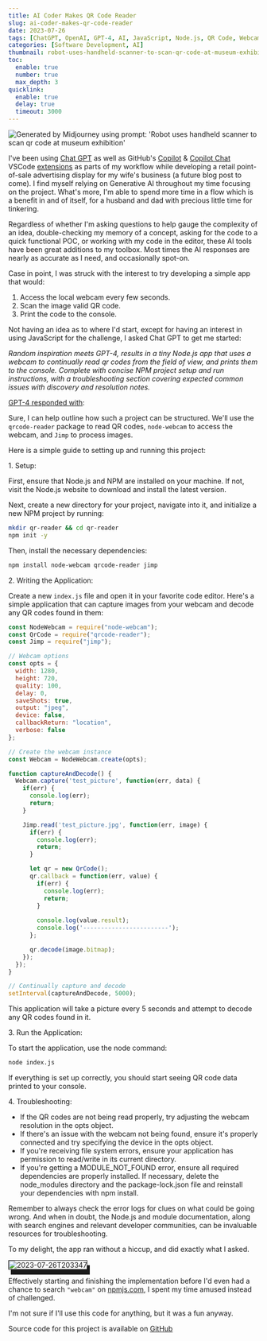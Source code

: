 ```yaml
---
title: AI Coder Makes QR Code Reader
slug: ai-coder-makes-qr-code-reader
date: 2023-07-26
tags: [ChatGPT, OpenAI, GPT-4, AI, JavaScript, Node.js, QR Code, Webcam, NPM]
categories: [Software Development, AI]
thumbnail: robot-uses-handheld-scanner-to-scan-qr-code-at-museum-exhibition_preview.png
toc:
  enable: true
  number: true
  max_depth: 3
quicklink:
  enable: true
  delay: true
  timeout: 3000
---
```


<p><img src="/2023/07/26/ai-coder-makes-qr-code-reader/robot-uses-handheld-scanner-to-scan-qr-code-at-museum-exhibition.png" alt="Generated by Midjourney using prompt: 'Robot uses handheld scanner to scan qr code at museum exhibition'" loading="lazy"></p>

I've been using [Chat GPT](https://openai.com/chatgpt) as well as GitHub's [Copilot](https://github.com/features/copilot) & [Copilot Chat](https://github.blog/2023-03-22-github-copilot-x-the-ai-powered-developer-experience/) VSCode [extensions](https://code.visualstudio.com/docs/editor/artificial-intelligence) as parts of my workflow while developing a retail point-of-sale advertising display for my wife's business (a future blog post to come). I find myself relying on Generative AI throughout my time focusing on the project. What's more, I'm able to spend more time in a flow which is a benefit in and of itself, for a husband and dad with precious little time for tinkering.

Regardless of whether I'm asking questions to help gauge the complexity of an idea, double-checking my memory of a concept, asking for the code to a quick functional POC, or working with my code in the editor, these AI tools have been great additions to my toolbox. Most times the AI responses are nearly as accurate as I need, and occasionally spot-on.  

Case in point, I was struck with the interest to try developing a simple app that would:
1. Access the local webcam every few seconds.
2. Scan the image valid QR code.
3. Print the code to the console.
 
Not having an idea as to where I'd start, except for having an interest in using JavaScript for the challenge, I asked Chat GPT to get me started:

<div class="chat-gpt-message">

*Random inspiration meets GPT-4, results in a tiny Node.js app that uses a webcam to continually read qr codes from the field of view, and prints them to the console. Complete with concise NPM project setup and run instructions, with a troubleshooting section covering expected common issues with discovery and resolution notes.*

</div>

[GPT-4 responded with](https://chat.openai.com/share/c00827ed-e294-4acf-8bf9-bad2382165f4):

<div class="chat-gpt-message">

Sure, I can help outline how such a project can be structured. We'll use the `qrcode-reader` package to read QR codes, `node-webcam` to access the webcam, and `Jimp` to process images.

Here is a simple guide to setting up and running this project:

<span class="chat-gpt-response-step-header">1. Setup:</span>

First, ensure that Node.js and NPM are installed on your machine. If not, visit the Node.js website to download and install the latest version.

Next, create a new directory for your project, navigate into it, and initialize a new NPM project by running:

```bash
mkdir qr-reader && cd qr-reader
npm init -y
```

Then, install the necessary dependencies:

```bash
npm install node-webcam qrcode-reader jimp
```

<span class="chat-gpt-response-step-header">2. Writing the Application:</span>

Create a new `index.js` file and open it in your favorite code editor. Here's a simple application that can capture images from your webcam and decode any QR codes found in them:

```javascript
const NodeWebcam = require("node-webcam");
const QrCode = require("qrcode-reader");
const Jimp = require("jimp");

// Webcam options
const opts = {
  width: 1280,
  height: 720,
  quality: 100,
  delay: 0,
  saveShots: true,
  output: "jpeg",
  device: false,
  callbackReturn: "location",
  verbose: false
};

// Create the webcam instance
const Webcam = NodeWebcam.create(opts);

function captureAndDecode() {
  Webcam.capture('test_picture', function(err, data) {
    if(err) {
      console.log(err);
      return;
    }

    Jimp.read('test_picture.jpg', function(err, image) {
      if(err) {
        console.log(err);
        return;
      }

      let qr = new QrCode();
      qr.callback = function(err, value) {
        if(err) {
          console.log(err);
          return;
        }
        
        console.log(value.result);
        console.log('------------------------');
      };

      qr.decode(image.bitmap);
    });
  });
}

// Continually capture and decode
setInterval(captureAndDecode, 5000);
```

This application will take a picture every 5 seconds and attempt to decode any QR codes found in it.

<span class="chat-gpt-response-step-header">3. Run the Application:</span>

To start the application, use the node command:

```bash
node index.js
```

If everything is set up correctly, you should start seeing QR code data printed to your console.

<span class="chat-gpt-response-step-header">4. Troubleshooting:</span>

- If the QR codes are not being read properly, try adjusting the webcam resolution in the opts object.
- If there's an issue with the webcam not being found, ensure it's properly connected and try specifying the device in the opts object.
- If you're receiving file system errors, ensure your application has permission to read/write in its current directory.
- If you're getting a MODULE_NOT_FOUND error, ensure all required dependencies are properly installed. If necessary, delete the node_modules directory and the package-lock.json file and reinstall your dependencies with npm install.

Remember to always check the error logs for clues on what could be going wrong. And when in doubt, the Node.js and module documentation, along with search engines and relevant developer communities, can be invaluable resources for troubleshooting.

</div>

To my delight, the app ran without a hiccup, and did exactly what I asked.  

<p><img id="9c2593ed-abb7-4559-afcc-b13cb79e726d" style="border: 1px solid; box-shadow: 5px 10px; cursor: pointer;" data-src="/2023/07/26/ai-coder-makes-qr-code-reader/2023-07-26T203347.png" alt="2023-07-26T203347" src="/2023/07/26/ai-coder-makes-qr-code-reader/2023-07-26T203347.png" loading="lazy" onclick="document.getElementById('9c2593ed-abb7-4559-afcc-b13cb79e726d').requestFullscreen();"></p>

Effectively starting and finishing the implementation before I'd even had a chance to search `"webcam"` on [npmjs.com](https://www.npmjs.com/), I spent my time amused instead of challenged.

I'm not sure if I'll use this code for anything, but it was a fun anyway.

Source code for this project is available on [GitHub](https://github.com/matthewcorven/ai-coder-makes-qr-code-reader)
